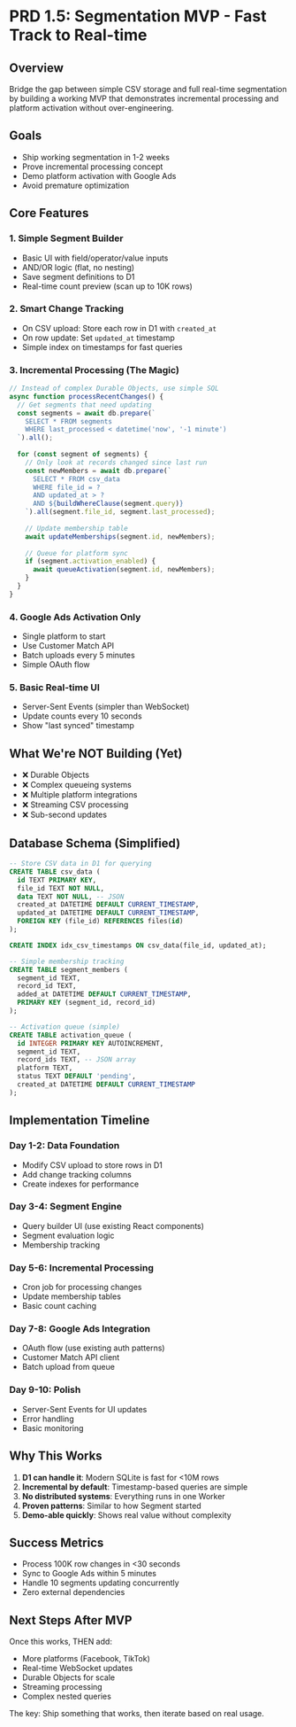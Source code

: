 # PRD 1.5: Segmentation MVP - Fast Track to Real-time

## Overview
Bridge the gap between simple CSV storage and full real-time segmentation by building a working MVP that demonstrates incremental processing and platform activation without over-engineering.

## Goals
- Ship working segmentation in 1-2 weeks
- Prove incremental processing concept
- Demo platform activation with Google Ads
- Avoid premature optimization

## Core Features

### 1. Simple Segment Builder
- Basic UI with field/operator/value inputs
- AND/OR logic (flat, no nesting)
- Save segment definitions to D1
- Real-time count preview (scan up to 10K rows)

### 2. Smart Change Tracking
- On CSV upload: Store each row in D1 with `created_at`
- On row update: Set `updated_at` timestamp
- Simple index on timestamps for fast queries

### 3. Incremental Processing (The Magic)
```typescript
// Instead of complex Durable Objects, use simple SQL
async function processRecentChanges() {
  // Get segments that need updating
  const segments = await db.prepare(`
    SELECT * FROM segments 
    WHERE last_processed < datetime('now', '-1 minute')
  `).all();
  
  for (const segment of segments) {
    // Only look at records changed since last run
    const newMembers = await db.prepare(`
      SELECT * FROM csv_data 
      WHERE file_id = ? 
      AND updated_at > ?
      AND ${buildWhereClause(segment.query)}
    `).all(segment.file_id, segment.last_processed);
    
    // Update membership table
    await updateMemberships(segment.id, newMembers);
    
    // Queue for platform sync
    if (segment.activation_enabled) {
      await queueActivation(segment.id, newMembers);
    }
  }
}
```

### 4. Google Ads Activation Only
- Single platform to start
- Use Customer Match API
- Batch uploads every 5 minutes
- Simple OAuth flow

### 5. Basic Real-time UI
- Server-Sent Events (simpler than WebSocket)
- Update counts every 10 seconds
- Show "last synced" timestamp

## What We're NOT Building (Yet)
- ❌ Durable Objects
- ❌ Complex queueing systems  
- ❌ Multiple platform integrations
- ❌ Streaming CSV processing
- ❌ Sub-second updates

## Database Schema (Simplified)

```sql
-- Store CSV data in D1 for querying
CREATE TABLE csv_data (
  id TEXT PRIMARY KEY,
  file_id TEXT NOT NULL,
  data TEXT NOT NULL, -- JSON
  created_at DATETIME DEFAULT CURRENT_TIMESTAMP,
  updated_at DATETIME DEFAULT CURRENT_TIMESTAMP,
  FOREIGN KEY (file_id) REFERENCES files(id)
);

CREATE INDEX idx_csv_timestamps ON csv_data(file_id, updated_at);

-- Simple membership tracking
CREATE TABLE segment_members (
  segment_id TEXT,
  record_id TEXT,
  added_at DATETIME DEFAULT CURRENT_TIMESTAMP,
  PRIMARY KEY (segment_id, record_id)
);

-- Activation queue (simple)
CREATE TABLE activation_queue (
  id INTEGER PRIMARY KEY AUTOINCREMENT,
  segment_id TEXT,
  record_ids TEXT, -- JSON array
  platform TEXT,
  status TEXT DEFAULT 'pending',
  created_at DATETIME DEFAULT CURRENT_TIMESTAMP
);
```

## Implementation Timeline

### Day 1-2: Data Foundation
- Modify CSV upload to store rows in D1
- Add change tracking columns
- Create indexes for performance

### Day 3-4: Segment Engine
- Query builder UI (use existing React components)
- Segment evaluation logic
- Membership tracking

### Day 5-6: Incremental Processing
- Cron job for processing changes
- Update membership tables
- Basic count caching

### Day 7-8: Google Ads Integration
- OAuth flow (use existing auth patterns)
- Customer Match API client
- Batch upload from queue

### Day 9-10: Polish
- Server-Sent Events for UI updates
- Error handling
- Basic monitoring

## Why This Works

1. **D1 can handle it**: Modern SQLite is fast for <10M rows
2. **Incremental by default**: Timestamp-based queries are simple
3. **No distributed systems**: Everything runs in one Worker
4. **Proven patterns**: Similar to how Segment started
5. **Demo-able quickly**: Shows real value without complexity

## Success Metrics
- Process 100K row changes in <30 seconds
- Sync to Google Ads within 5 minutes
- Handle 10 segments updating concurrently
- Zero external dependencies

## Next Steps After MVP
Once this works, THEN add:
- More platforms (Facebook, TikTok)
- Real-time WebSocket updates
- Durable Objects for scale
- Streaming processing
- Complex nested queries

The key: Ship something that works, then iterate based on real usage.